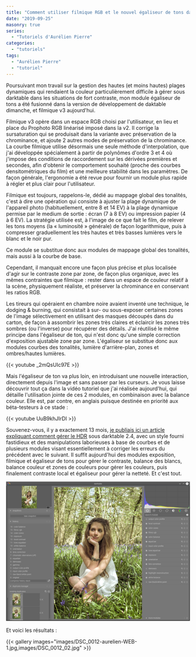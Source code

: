 ```yaml
---
title: "Comment utiliser filmique RGB et le nouvel égaliseur de tons dans le futur darktable 3.0 ?"
date: "2019-09-25"
masonry: true
series:
  - "Tutoriels d'Aurélien Pierre"
categories: 
  - "tutoriels"
tags: 
  - "Aurélien Pierre"
  - "tutoriel"
---
```


Poursuivant mon travail sur la gestion des hautes (et moins hautes) plages dynamiques qui rendaient la couleur particulièrement difficile à gérer sous darktable dans les situations de fort contraste, mon module égaliseur de tons a été fusionné dans la version de développement de daktable dimanche, et filmique v3 aujourd'hui.

Filmique v3 opère dans un espace RGB choisi par l'utilisateur, en lieu et place du Prophoto RGB linéarisé imposé dans la v2. Il corrige la sursaturation qui se produisait dans la variante avec préservation de la chrominance, et ajoute 2 autres modes de préservation de la chrominance. La courbe filmique utilise désormais une seule méthode d'interpolation, que j'ai développée spécialement à partir de polynômes d'ordre 3 et 4 où j'impose des conditions de raccordement sur les dérivées premières et secondes, afin d'obtenir le comportement souhaité (proche des courbes densitométriques du film) et une meilleure stabilité dans les paramètres. De façon générale, l'ergonomie a été revue pour fournir un module plus rapide à régler et plus clair pour l'utilisateur.

Filmique est toujours, rappelons-le, dédié au mappage global des tonalités, c'est à dire une opération qui consiste à ajuster la plage dynamique de l'appareil photo (habituellement, entre 8 et 14 EV) à la plage dynamique permise par le medium de sortie : écran (7 à 8 EV) ou impression papier (4 à 6 EV). La stratégie utilisée est, à l'image de ce que fait le film, de relever les tons moyens (la « luminosité » générale) de façon logarithmique, puis à compresser graduellement les très hautes et très basses lumières vers le blanc et le noir pur.

Ce module se substitue donc aux modules de mappage global des tonalités, mais aussi à la courbe de base.

Cependant, il manquait encore une façon plus précise et plus localisée d'agir sur le contraste zone par zone, de façon plus organique, avec les mêmes contraintes que filmique : rester dans un espace de couleur relatif à la scène, physiquement réaliste, et préserver la chrominance en conservant les ratios RGB.

Les tireurs qui opéraient en chambre noire avaient inventé une technique, le dodging & burning, qui consistait à sur- ou sous-exposer certaines zones de l'image sélectivement en utilisant des masques découpés dans du carton, de façon à assombrir les zones très claires et éclaircir les zones très sombres (ou l'inverse) pour récupérer des détails. J'ai réutilisé le même principe dans l'égaliseur de ton, qui n'est donc qu'une simple correction d'exposition ajustable zone par zone. L'égaliseur se substitue donc aux modules courbes des tonalités, lumière d'arrière-plan, zones et ombres/hautes lumières.

{{< youtube _2mQsUIc97E >}}

Mais l'égaliseur de ton va plus loin, en introduisant une nouvelle interaction, directement depuis l'image et sans passer par les curseurs. Je vous laisse découvrir tout ça dans la vidéo tutoriel que j'ai réalisée aujourd'hui, qui détaille l'utilisation jointe de ces 2 modules, en combinaison avec la balance couleur. Elle est, par contre, en anglais puisque destinée en priorité aux béta-testeurs à ce stade :

{{< youtube UuB9khJIrDI >}}

Souvenez-vous, il y a exactement 13 mois, [je publiais ici un article expliquant comment gérer le HDR](https://darktable.fr/2018/08/recuperer-la-plage-dynamique-sous-darktable/) sous darktable 2.4, avec un style fourni fastidieux et des manipulations laborieuses à base de courbes et de plusieurs modules visant essentiellement à corriger les erreurs du précédent avec le suivant. Il suffit aujourd'hui des modules exposition, filmique et égaliseur de tons pour gérer le contraste, balance des blancs, balance couleur et zones de couleurs pour gérer les couleurs, puis finalement contraste local et égaliseur pour gérer la netteté. Et c'est tout.

![](images/Screenshot_20190925_012934.jpg)

Et voici les résultats :

{{< gallery images="images/DSC_0012-aurelien-WEB-1.jpg,images/DSC_0012_02.jpg" >}}

